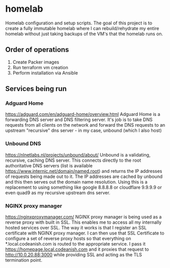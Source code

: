 # homelab
Homelab configuration and setup scripts. The goal of this project is to create a fully immutable homelab where I can rebuild/rehydrate my entire homelab without just taking backups of the VM's that the homelab runs on.

## Order of operations
1. Create Packer images
2. Run terraform vm creation
3. Perform installation via Ansible

## Services being run
### Adguard Home
https://adguard.com/en/adguard-home/overview.html
Adguard Home is a forwarding DNS server and DNS filtering server. It's job is to take DNS requests from all clients on the network and forward the DNS requests to an upstream "recursive" dns server - in my case, unbound (which I also host)

### Unbound DNS
https://nlnetlabs.nl/projects/unbound/about/
Unbound is a validating, recursive, caching DNS server. This connects directly to the root authoritative DNS servers (list is available https://www.internic.net/domain/named.root) and returns the IP addresses of requests being made out to it. The IP addresses are cached by unbound and this then serves out the domain name resolution. Using this is a replacement to using something like google 8.8.8.8 or cloudflare 9.9.9.9 or even quad9 as my recursive upstream dns server. 

### NGINX proxy manager
https://nginxproxymanager.com/
NGINX proxy manager is being used as a reverse proxy with built in SSL. This enables me to access all my internally hosted services over SSL. The way it works is that I register an SSL certificate with NGINX proxy manager. I can then use that SSL Certificate to configure a set of reverse proxy hosts so that everything on *.local.codeanish.com is routed to the appropriate service. I pass it https://homepage.local.codeanish.com and it proxies that request to http://10.0.20.88:3000 while providing SSL and acting as the TLS termination point.  
